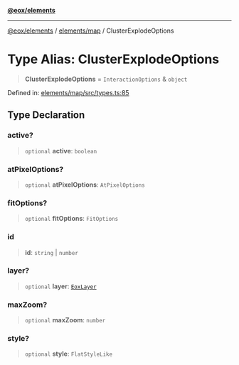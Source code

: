 [**@eox/elements**](../../../README.md)

***

[@eox/elements](../../../modules.md) / [elements/map](../README.md) / ClusterExplodeOptions

# Type Alias: ClusterExplodeOptions

> **ClusterExplodeOptions** = `InteractionOptions` & `object`

Defined in: [elements/map/src/types.ts:85](https://github.com/EOX-A/EOxElements/blob/c2bb4e92aa096bddddf8a8e6a886c6b8a56a516c/elements/map/src/types.ts#L85)

## Type Declaration

### active?

> `optional` **active**: `boolean`

### atPixelOptions?

> `optional` **atPixelOptions**: `AtPixelOptions`

### fitOptions?

> `optional` **fitOptions**: `FitOptions`

### id

> **id**: `string` \| `number`

### layer?

> `optional` **layer**: [`EoxLayer`](EoxLayer-1.md)

### maxZoom?

> `optional` **maxZoom**: `number`

### style?

> `optional` **style**: `FlatStyleLike`
